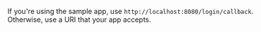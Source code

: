  If you're using the sample app, use `http://localhost:8080/login/callback`.
  Otherwise, use a URI that your app accepts.
